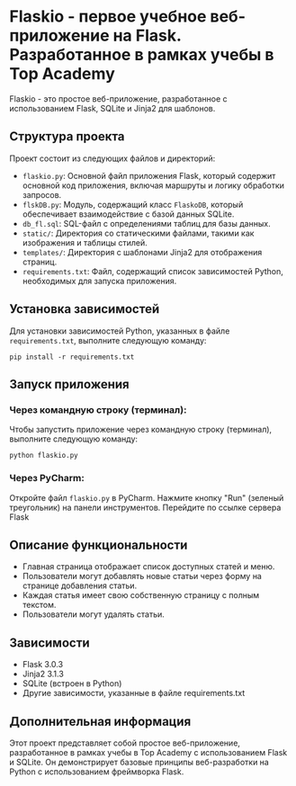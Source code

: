 # Flaskio - первое учебное веб-приложение на Flask. Разработанное в рамках учебы в Top Academy

Flaskio - это простое веб-приложение, разработанное с использованием Flask, SQLite и Jinja2 для шаблонов.

## Структура проекта

Проект состоит из следующих файлов и директорий:

- `flaskio.py`: Основной файл приложения Flask, который содержит основной код приложения, включая маршруты и логику обработки запросов.
- `flskDB.py`: Модуль, содержащий класс `FlaskoDB`, который обеспечивает взаимодействие с базой данных SQLite.
- `db_fl.sql`: SQL-файл с определениями таблиц для базы данных.
- `static/`: Директория со статическими файлами, такими как изображения и таблицы стилей.
- `templates/`: Директория с шаблонами Jinja2 для отображения страниц.
- `requirements.txt`: Файл, содержащий список зависимостей Python, необходимых для запуска приложения.

## Установка зависимостей

Для установки зависимостей Python, указанных в файле `requirements.txt`, выполните следующую команду:

```
pip install -r requirements.txt
```


## Запуск приложения

### Через командную строку (терминал):

Чтобы запустить приложение через командную строку (терминал), выполните следующую команду:

```
python flaskio.py
```


### Через PyCharm:

Откройте файл `flaskio.py` в PyCharm.
Нажмите кнопку "Run" (зеленый треугольник) на панели инструментов.
Перейдите по ссылке сервера Flask

## Описание функциональности

- Главная страница отображает список доступных статей и меню.
- Пользователи могут добавлять новые статьи через форму на странице добавления статьи.
- Каждая статья имеет свою собственную страницу с полным текстом.
- Пользователи могут удалять статьи.

## Зависимости

- Flask 3.0.3
- Jinja2 3.1.3
- SQLite (встроен в Python)
- Другие зависимости, указанные в файле requirements.txt

## Дополнительная информация

Этот проект представляет собой простое веб-приложение, разработанное в рамках учебы в Top Academy с использованием Flask и SQLite. Он демонстрирует базовые принципы веб-разработки на Python с использованием фреймворка Flask.
